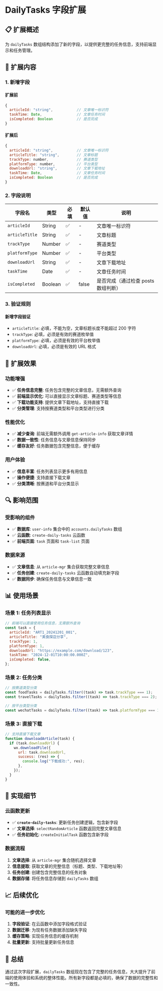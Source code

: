 # DailyTasks 字段扩展

## 📋 扩展概述

为 `dailyTasks` 数组结构添加了新的字段，以提供更完整的任务信息，支持前端显示和任务管理。

## 🔧 扩展内容

### **1. 新增字段**

#### **扩展前**

```javascript
{
  articleId: "string",           // 文章唯一标识符
  taskTime: Date,                // 文章任务时间
  isCompleted: Boolean           // 是否完成
}
```

#### **扩展后**

```javascript
{
  articleId: "string",           // 文章唯一标识符
  articleTitle: "string",        // 文章标题
  trackType: number,             // 赛道类型
  platformType: number,          // 平台类型
  downloadUrl: "string",         // 文章下载地址
  taskTime: Date,                // 文章任务时间
  isCompleted: Boolean           // 是否完成
}
```

### **2. 字段说明**

| 字段名         | 类型    | 必填 | 默认值 | 说明                                |
| -------------- | ------- | ---- | ------ | ----------------------------------- |
| `articleId`    | String  | ✅   | -      | 文章唯一标识符                      |
| `articleTitle` | String  | ✅   | -      | 文章标题                            |
| `trackType`    | Number  | ✅   | -      | 赛道类型                            |
| `platformType` | Number  | ✅   | -      | 平台类型                            |
| `downloadUrl`  | String  | ✅   | -      | 文章下载地址                        |
| `taskTime`     | Date    | ✅   | -      | 文章任务时间                        |
| `isCompleted`  | Boolean | ✅   | false  | 是否完成（通过检查 posts 数组判断） |

### **3. 验证规则**

#### **新增字段验证**

- `articleTitle`: 必填，不能为空，文章标题长度不能超过 200 字符
- `trackType`: 必填，必须是有效的赛道枚举值
- `platformType`: 必填，必须是有效的平台枚举值
- `downloadUrl`: 必填，必须是有效的 URL 格式

## 🎯 扩展效果

### **功能增强**

- ✅ **任务信息完整**: 任务包含完整的文章信息，无需额外查询
- ✅ **前端显示优化**: 可以直接显示文章标题、赛道类型等信息
- ✅ **下载功能支持**: 提供文章下载地址，支持直接下载
- ✅ **分类管理**: 支持按赛道类型和平台类型进行分类

### **性能优化**

- ✅ **减少查询**: 前端无需额外调用 `get-article-info` 获取文章详情
- ✅ **数据一致性**: 任务信息与文章信息保持同步
- ✅ **缓存友好**: 任务数据包含完整信息，便于缓存

### **用户体验**

- ✅ **信息丰富**: 任务列表显示更多有用信息
- ✅ **操作便捷**: 支持直接下载文章
- ✅ **分类清晰**: 按赛道和平台分类显示

## 🔍 影响范围

### **受影响的组件**

- ✅ **数据库**: `user-info` 集合中的 `accounts.dailyTasks` 数组
- ✅ **云函数**: `create-daily-tasks` 云函数
- ✅ **前端页面**: `task` 页面和 `task-list` 页面

### **数据来源**

- ✅ **文章信息**: 从 `article-mgr` 集合获取完整文章信息
- ✅ **任务创建**: `create-daily-tasks` 云函数自动填充新字段
- ✅ **数据同步**: 确保任务信息与文章信息一致

## 📊 使用场景

### **场景 1: 任务列表显示**

```javascript
// 前端可以直接使用任务信息，无需额外查询
const task = {
  articleId: "ART1_20241201_001",
  articleTitle: "美食探店分享",
  trackType: 1,
  platformType: 1,
  downloadUrl: "https://example.com/download/123",
  taskTime: "2024-12-01T10:00:00.000Z",
  isCompleted: false,
};
```

### **场景 2: 任务分类**

```javascript
// 按赛道类型分类
const foodTasks = dailyTasks.filter((task) => task.trackType === 1);
const travelTasks = dailyTasks.filter((task) => task.trackType === 2);

// 按平台类型分类
const wechatTasks = dailyTasks.filter((task) => task.platformType === 1);
```

### **场景 3: 直接下载**

```javascript
// 支持直接下载文章
function downloadArticle(task) {
  if (task.downloadUrl) {
    wx.downloadFile({
      url: task.downloadUrl,
      success: (res) => {
        console.log("下载成功:", res);
      },
    });
  }
}
```

## 🚀 实现细节

### **云函数更新**

- ✅ **`create-daily-tasks`**: 更新任务创建逻辑，包含新字段
- ✅ **文章选择**: `selectRandomArticle` 函数返回完整文章信息
- ✅ **任务初始化**: `createInitialTask` 函数包含新字段

### **数据流程**

1. **文章选择**: 从 `article-mgr` 集合随机选择文章
2. **信息提取**: 获取文章的完整信息（标题、类型、下载地址等）
3. **任务创建**: 创建包含完整信息的任务对象
4. **数据存储**: 将任务信息存储到 `dailyTasks` 数组

## 📈 后续优化

### **可能的进一步优化**

1. **字段验证**: 在云函数中添加字段格式验证
2. **数据迁移**: 为现有任务数据添加缺失字段
3. **缓存策略**: 实现任务信息的缓存机制
4. **批量更新**: 支持批量更新任务信息

## 📝 总结

通过这次字段扩展，`dailyTasks` 数组现在包含了完整的任务信息，大大提升了前端的使用体验和系统的整体性能。所有新字段都是必填的，确保了数据的完整性和一致性。
